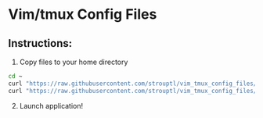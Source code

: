 # Vim/tmux Config Files

## Instructions:
1. Copy files to your home directory
```sh
cd ~
curl "https://raw.githubusercontent.com/strouptl/vim_tmux_config_files/refs/heads/master/tmux.conf" > .tmux.conf
curl "https://raw.githubusercontent.com/strouptl/vim_tmux_config_files/refs/heads/master/vimrc" > .vimrc
```

2. Launch application!
